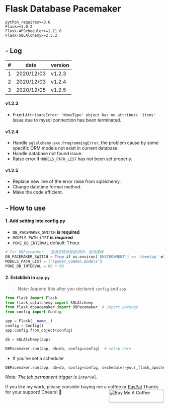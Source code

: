 # Flask Database Pacemaker
```
python_requires>=3.6
Flask>=1.0.2
Flask-APScheduler>=1.11.0
Flask-SQLAlchemy>=2.3.2
```

## - Log

|#|      date|version|
|-|----------|-------|
|1|2020/12/03| v1.2.3|
|2|2020/12/03| v1.2.4|
|3|2020/12/05| v1.2.5|

#### v1.2.3
- Fixed `AttributeError: 'NoneType' object has no attribute 'items'` issue due to mysql connection has been terminated.

#### v1.2.4
- Handle `sqlalchemy.exc.ProgrammingError`, the problem cause by some specific ORM models not exist in current database.
- Handle database not found issue.
- Raise error if `MODELS_PATH_LIST` has not been set properly.

#### v1.2.5
- Replace new line of the error raise from sqlalchemy.
- Change datetime format method.
- Make the code efficient.

## - How to use

#### 1. Add setting into config.py
- `DB_PACEMAKER_SWITCH` __is required__
- `MODELS_PATH_LIST` __is required__
- `POKE_DB_INTERVAL` default: 1 hour.

```python
# for DBPacemaker - 透過定時排程請求DB，保持連線
DB_PACEMAKER_SWITCH = True if os.environ['ENVIRONMENT'] == 'develop' else False
MODELS_PATH_LIST = ['spyder_common.models']
POKE_DB_INTERVAL = 60 * 60
```

#### 2. Establish in `app.py`
>Note: Append this after you declared `config` and `app`

```python
from flask import Flask
from flask_sqlalchemy import SQLAlchemy
from flask_dbpacemaker import DBPacemaker  # import package
from config import Config

app = Flask(__name__)
config = Config()
app.config.from_object(config)

db = SQLAlchemy(app)

DBPacemaker.run(app, db=db, config=config)  # setup here
```

- If you've set a scheduler
```python
DBPacemaker.run(app, db=db, config=config, secheduler=your_flask_apscheduler)
```

_Note: The job permanent trigger is `interval`._

If you like my work, please consider buying me a coffee or [PayPal](https://paypal.me/RonDevStudio?locale.x=zh_TW)
Thanks for your support! Cheers! 🎉
<a href="https://www.buymeacoffee.com/ronchang" target="_blank"><img src="https://www.buymeacoffee.com/assets/img/custom_images/orange_img.png" alt="Buy Me A Coffee" style="height: 41px !important;width: 174px !important;box-shadow: 0px 3px 2px 0px rgba(190, 190, 190, 0.5) !important;-webkit-box-shadow: 0px 3px 2px 0px rgba(190, 190, 190, 0.5) !important;" align="right"></a>
